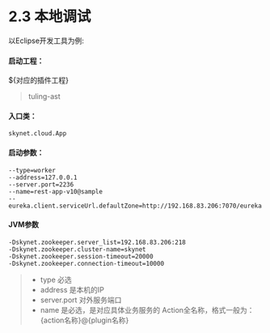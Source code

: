 # 2.3 本地调试

以Eclipse开发工具为例:

#### 启动工程：

${对应的插件工程}

> tuling-ast

#### 入口类：

```text
skynet.cloud.App
```

#### 启动参数：

```text
--type=worker
--address=127.0.0.1
--server.port=2236
--name=rest-app-v10@sample
--eureka.client.serviceUrl.defaultZone=http://192.168.83.206:7070/eureka
```

#### JVM参数

```text
-Dskynet.zookeeper.server_list=192.168.83.206:218
-Dskynet.zookeeper.cluster-name=skynet
-Dskynet.zookeeper.session-timeout=20000
-Dskynet.zookeeper.connection-timeout=10000
```

> * type 必选
> * address 是本机的IP
> * server.port 对外服务端口
> * name 是必选，是对应具体业务服务的 Action全名称，格式一般为：{action名称}@{plugin名称}



